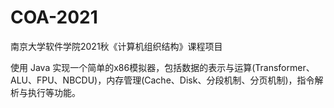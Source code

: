 # COA-2021
南京大学软件学院2021秋《计算机组织结构》课程项目

使用 Java 实现一个简单的x86模拟器，包括数据的表示与运算(Transformer、ALU、FPU、NBCDU)，内存管理(Cache、Disk、分段机制、分页机制)，指令解析与执行等功能。
